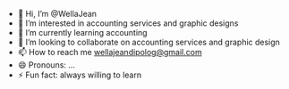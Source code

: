 - 👋 Hi, I’m @WellaJean
- 👀 I’m interested in accounting services and graphic designs
- 🌱 I’m currently learning accounting 
- 💞️ I’m looking to collaborate on accounting services and graphic design
- 📫 How to reach me wellajeandipolog@gmail.com
- 😄 Pronouns: ...
- ⚡ Fun fact: always willing to learn

<!---
WellaJean/WellaJean is a ✨ special ✨ repository because its `README.md` (this file) appears on your GitHub profile.
You can click the Preview link to take a look at your changes.
--->

